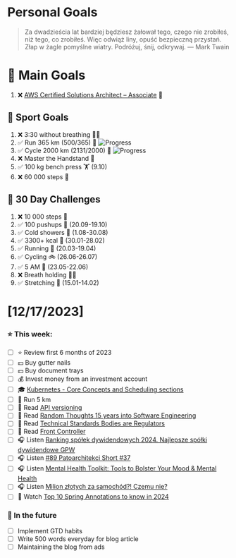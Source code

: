 
Personal Goals
==============
> Za dwadzieścia lat bardziej będziesz żałował tego, czego nie zrobiłeś, niż tego, co zrobiłeś. Więc odwiąż liny, opuść bezpieczną przystań. Złap w żagle pomyślne wiatry. Podróżuj, śnij, odkrywaj.
> — Mark Twain

# 🥇 Main Goals 
1. ❌ [AWS Certified Solutions Architect – Associate](https://aws.amazon.com/certification/certified-solutions-architect-associate/) 📜

## 🥈 Sport Goals 
1. ❌ 3:30 without breathing 😮‍💨
2. ✅ Run 365 km (500/365) 🏃 ![Progress](https://progress-bar.dev/136/)
3. ✅ Cycle 2000 km (2131/2000) 🚴 ![Progress](https://progress-bar.dev/106/)
4. ❌ Master the Handstand 🤸
5. ✅ 100 kg bench press  🏋️ (9.10)
6. ❌ 60 000 steps 🚶

## 🥉 30 Day Challenges 
1. ❌ 10 000 steps 🦶 
2. ✅ 100 pushups 🙇 (20.09-19.10)
3. ✅ Cold showers 🚿 (1.08-30.08)
4. ✅ 3300+ kcal 🍌 (30.01-28.02)
5. ✅ Running 🏃 (20.03-19.04)
6. ✅ Cycling 🚲 (26.06-26.07)
7. ✅ 5 AM 🌅 (23.05-22.06)
8. ❌ Breath holding 😮‍💨
9. ✅ Stretching 🧘 (15.01-14.02)

# [12/17/2023]
### ⭐ This week:
- [ ] ⭐ Review first 6 months of 2023
- [ ] 💵 Buy gutter nails
- [ ] 💵 Buy document trays
- [ ] 💰 Invest money from an investment account
- [ ] 🎓 [Kubernetes - Core Concepts and Scheduling sections](https://www.udemy.com/course/certified-kubernetes-administrator-with-practice-tests/)
- [ ] 🏃 Run 5 km
- [ ] 📗 Read [API versioning](https://blog.frankel.ch/api-versioning/)
- [ ] 📗 Read [Random Thoughts 15 years into Software Engineering](https://roughlywritten.substack.com/p/random-thoughts-15-years-into-software)
- [ ] 📗 Read [Technical Standards Bodies are Regulators](https://www.mnot.net/blog/2023/11/01/regulators)
- [ ] 📗 Read [Front Controller](https://java-design-patterns.com/patterns/front-controller/)
- [ ] 🎧 Listen [Ranking spółek dywidendowych 2024. Najlepsze spółki dywidendowe GPW](https://inwestomat.eu/ranking-spolek-dywidendowych-2024/)
- [ ] 🎧 Listen [#89 Patoarchitekci Short #37](https://patoarchitekci.io/89/)
- [ ] 🎧 Listen [Mental Health Toolkit: Tools to Bolster Your Mood & Mental Health](https://www.hubermanlab.com/episode/mental-health-toolkit-tools-to-bolster-your-mood-mental-health)
- [ ] 🎧 Listen [Milion złotych za samochód?! Czemu nie?](https://zaprojektujswojezycie.pl/milion-zlotych-za-samochod-czemu-nie/)
- [ ] 🎥 Watch [Top 10 Spring Annotations to know in 2024](https://youtu.be/wf70Hs-aCcI)

### 🏅 In the future 
- [ ] Implement GTD habits
- [ ] Write 500 words everyday for blog article
- [ ] Maintaining the blog from ads
